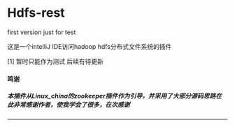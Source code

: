 # Hdfs-rest
first version just for test

这是一个intelliJ IDE访问hadoop hdfs分布式文件系统的插件

[1] 暂时只能作为测试 后续有待更新

#### 鸣谢
##### 本插件从Linux_china的zookeeper插件作为引导，并采用了大部分源码思路在此非常感谢作者，使我学会了很多，在次感谢
------------------
